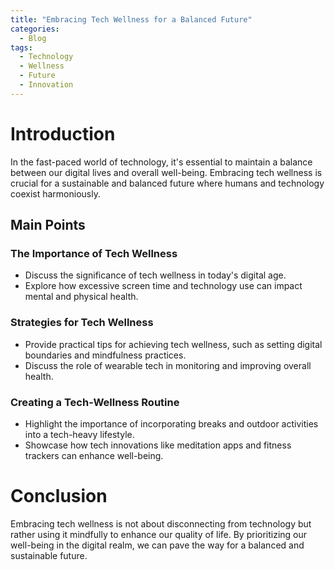 ```yaml
---
title: "Embracing Tech Wellness for a Balanced Future"
categories:
  - Blog
tags:
  - Technology
  - Wellness
  - Future
  - Innovation
---
```


# Introduction
In the fast-paced world of technology, it's essential to maintain a balance between our digital lives and overall well-being. Embracing tech wellness is crucial for a sustainable and balanced future where humans and technology coexist harmoniously.

## Main Points
### The Importance of Tech Wellness
- Discuss the significance of tech wellness in today's digital age.
- Explore how excessive screen time and technology use can impact mental and physical health.

### Strategies for Tech Wellness
- Provide practical tips for achieving tech wellness, such as setting digital boundaries and mindfulness practices.
- Discuss the role of wearable tech in monitoring and improving overall health.

### Creating a Tech-Wellness Routine
- Highlight the importance of incorporating breaks and outdoor activities into a tech-heavy lifestyle.
- Showcase how tech innovations like meditation apps and fitness trackers can enhance well-being.

# Conclusion
Embracing tech wellness is not about disconnecting from technology but rather using it mindfully to enhance our quality of life. By prioritizing our well-being in the digital realm, we can pave the way for a balanced and sustainable future.